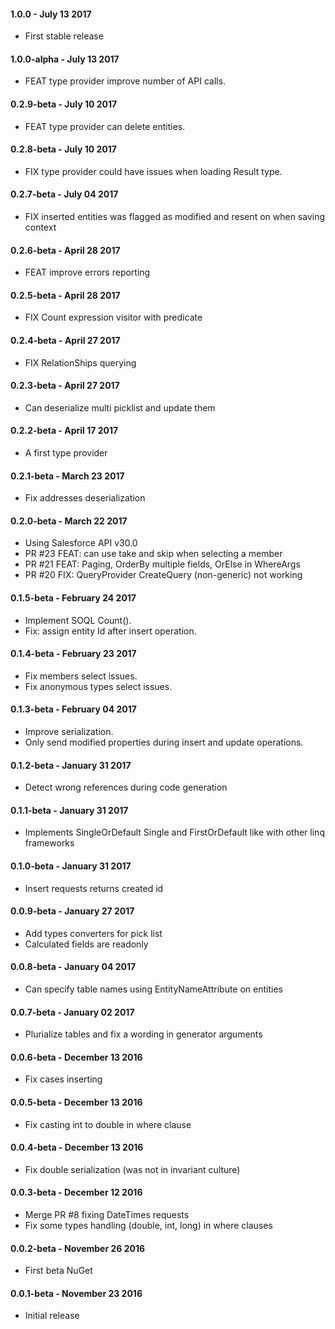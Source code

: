 
#### 1.0.0 - July 13 2017
* First stable release

#### 1.0.0-alpha - July 13 2017
* FEAT type provider improve number of API calls.

#### 0.2.9-beta - July 10 2017
* FEAT type provider can delete entities.

#### 0.2.8-beta - July 10 2017
* FIX type provider could have issues when loading Result type.

#### 0.2.7-beta - July 04 2017
* FIX inserted entities was flagged as modified and resent on when saving context

#### 0.2.6-beta - April 28 2017
* FEAT improve errors reporting

#### 0.2.5-beta - April 28 2017
* FIX Count expression visitor with predicate

#### 0.2.4-beta - April 27 2017
* FIX RelationShips querying

#### 0.2.3-beta - April 27 2017
* Can deserialize multi picklist and update them

#### 0.2.2-beta - April 17 2017
* A first type provider

#### 0.2.1-beta - March 23 2017
* Fix addresses deserialization

#### 0.2.0-beta - March 22 2017
* Using Salesforce API v30.0
* PR #23 FEAT: can use take and skip when selecting a member
* PR #21 FEAT: Paging, OrderBy multiple fields, OrElse in WhereArgs
* PR #20 FIX: QueryProvider CreateQuery (non-generic) not working

#### 0.1.5-beta - February 24 2017
* Implement SOQL Count().
* Fix: assign entity Id after insert operation.

#### 0.1.4-beta - February 23 2017
* Fix members select issues.
* Fix anonymous types select issues.

#### 0.1.3-beta - February 04 2017
* Improve serialization.
* Only send modified properties during insert and update operations.

#### 0.1.2-beta - January 31 2017
* Detect wrong references during code generation

#### 0.1.1-beta - January 31 2017
* Implements SingleOrDefault Single and FirstOrDefault like with other linq frameworks

#### 0.1.0-beta - January 31 2017
* Insert requests returns created id

#### 0.0.9-beta - January 27 2017
* Add types converters for pick list
* Calculated fields are readonly

#### 0.0.8-beta - January 04 2017
* Can specify table names using EntityNameAttribute on entities

#### 0.0.7-beta - January 02 2017
* Plurialize tables and fix a wording in generator arguments

#### 0.0.6-beta - December 13 2016
* Fix cases inserting

#### 0.0.5-beta - December 13 2016
* Fix casting int to double in where clause

#### 0.0.4-beta - December 13 2016
* Fix double serialization (was not in invariant culture)

#### 0.0.3-beta - December 12 2016
* Merge PR #8 fixing DateTimes requests
* Fix some types handling (double, int, long) in where clauses

#### 0.0.2-beta - November 26 2016
* First beta NuGet

#### 0.0.1-beta - November 23 2016
* Initial release

